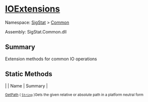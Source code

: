 # [IOExtensions](./IOExtensions.md)

Namespace: [SigStat]() > [Common](./README.md)

Assembly: SigStat.Common.dll

## Summary
Extension methods for common IO operations

## Static Methods

|  | Name | Summary | 

<sub>[GetPath](./Methods/IOExtensions-100663399.md) ( [`String`](https://docs.microsoft.com/en-us/dotnet/api/System.String) )</sub><sub>Gets the given relative or absolute path in a platform neutral form</sub>


